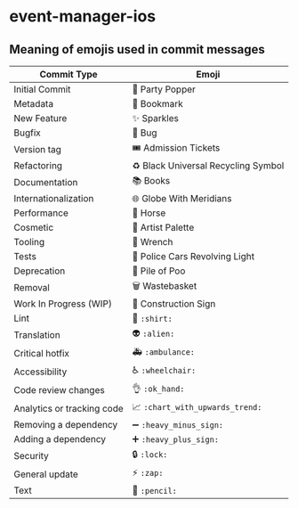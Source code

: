 # event-manager-ios

## Meaning of emojis used in commit messages
Commit Type | Emoji
----------  | -----
Initial Commit | 🎉 Party Popper
Metadata | 🔖 Bookmark
New Feature | ✨ Sparkles
Bugfix | 🐛 Bug
Version tag | 🎟️ Admission Tickets
Refactoring | ♻️ Black Universal Recycling Symbol
Documentation | 📚 Books
Internationalization | 🌐 Globe With Meridians
Performance | 🐎 Horse
Cosmetic | 🎨 Artist Palette
Tooling | 🔧 Wrench
Tests | 🚨 Police Cars Revolving Light
Deprecation | 💩 Pile of Poo
Removal | 🗑️ Wastebasket
Work In Progress (WIP) | 🚧 Construction Sign
| Lint                       | :shirt: `:shirt:`                             |
| Translation                | :alien: `:alien:`                             |
| Critical hotfix            | :ambulance: `:ambulance:`                     |
| Accessibility              | :wheelchair: `:wheelchair:`                   |
| Code review changes        | :ok_hand: `:ok_hand:`                         |
| Analytics or tracking code | :chart_with_upwards_trend: `:chart_with_upwards_trend:` |
| Removing a dependency      | :heavy_minus_sign: `:heavy_minus_sign:`       |
| Adding a dependency        | :heavy_plus_sign: `:heavy_plus_sign:`         |
| Security                   | :lock: `:lock:`                               |
| General update             | :zap: `:zap:`                                 |
| Text                       | :pencil: `:pencil:`                           |
